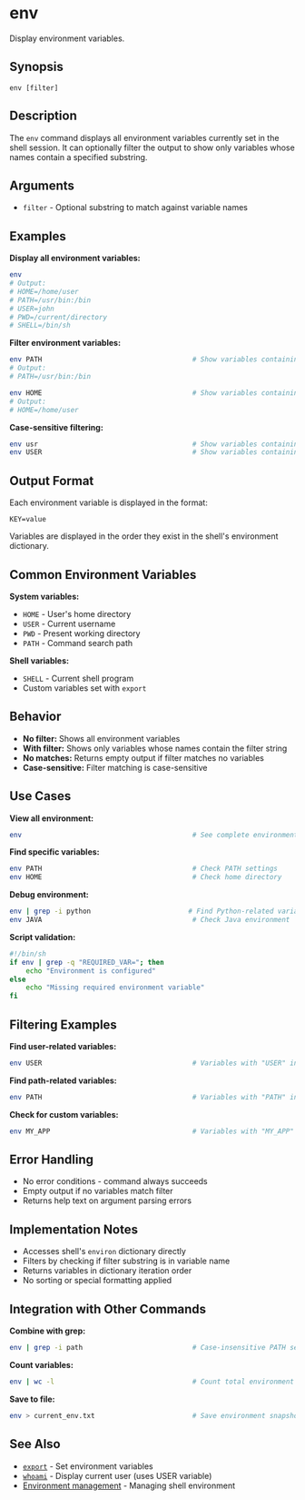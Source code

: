# env

Display environment variables.

## Synopsis

```
env [filter]
```

## Description

The `env` command displays all environment variables currently set in the shell session. It can optionally filter the output to show only variables whose names contain a specified substring.

## Arguments

- `filter` - Optional substring to match against variable names

## Examples

**Display all environment variables:**
```bash
env
# Output:
# HOME=/home/user
# PATH=/usr/bin:/bin
# USER=john
# PWD=/current/directory
# SHELL=/bin/sh
```

**Filter environment variables:**
```bash
env PATH                                     # Show variables containing "PATH"
# Output:
# PATH=/usr/bin:/bin

env HOME                                     # Show variables containing "HOME"  
# Output:
# HOME=/home/user
```

**Case-sensitive filtering:**
```bash
env usr                                      # Show variables containing "usr"
env USER                                     # Show variables containing "USER"
```

## Output Format

Each environment variable is displayed in the format:
```
KEY=value
```

Variables are displayed in the order they exist in the shell's environment dictionary.

## Common Environment Variables

**System variables:**
- `HOME` - User's home directory
- `USER` - Current username
- `PWD` - Present working directory
- `PATH` - Command search path

**Shell variables:**
- `SHELL` - Current shell program
- Custom variables set with `export`

## Behavior

- **No filter:** Shows all environment variables
- **With filter:** Shows only variables whose names contain the filter string
- **No matches:** Returns empty output if filter matches no variables
- **Case-sensitive:** Filter matching is case-sensitive

## Use Cases

**View all environment:**
```bash
env                                          # See complete environment
```

**Find specific variables:**
```bash
env PATH                                     # Check PATH settings
env HOME                                     # Check home directory
```

**Debug environment:**
```bash
env | grep -i python                        # Find Python-related variables
env JAVA                                     # Check Java environment
```

**Script validation:**
```bash
#!/bin/sh
if env | grep -q "REQUIRED_VAR="; then
    echo "Environment is configured"
else
    echo "Missing required environment variable"
fi
```

## Filtering Examples

**Find user-related variables:**
```bash
env USER                                     # Variables with "USER" in name
```

**Find path-related variables:**
```bash  
env PATH                                     # Variables with "PATH" in name
```

**Check for custom variables:**
```bash
env MY_APP                                   # Variables with "MY_APP" in name
```

## Error Handling

- No error conditions - command always succeeds
- Empty output if no variables match filter
- Returns help text on argument parsing errors

## Implementation Notes

- Accesses shell's `environ` dictionary directly
- Filters by checking if filter substring is in variable name
- Returns variables in dictionary iteration order
- No sorting or special formatting applied

## Integration with Other Commands

**Combine with grep:**
```bash
env | grep -i path                           # Case-insensitive PATH search
```

**Count variables:**
```bash
env | wc -l                                  # Count total environment variables
```

**Save to file:**
```bash
env > current_env.txt                        # Save environment snapshot
```

## See Also

- [`export`](export.md) - Set environment variables
- [`whoami`](../system/whoami.md) - Display current user (uses USER variable)
- [Environment management](../../README.md#environment) - Managing shell environment